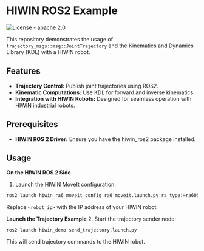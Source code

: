 # HIWIN ROS2 Example
[![License - apache 2.0](https://img.shields.io/:license-Apache%202.0-yellowgreen.svg)](https://opensource.org/licenses/Apache-2.0)

This repository demonstrates the usage of `trajectory_msgs::msg::JointTrajectory` and the Kinematics and Dynamics Library (KDL) with a HIWIN robot.

## Features
- **Trajectory Control:** Publish joint trajectories using ROS2.
- **Kinematic Computations:** Use KDL for forward and inverse kinematics.
- **Integration with HIWIN Robots:** Designed for seamless operation with HIWIN industrial robots.

## Prerequisites
- **HIWIN ROS 2 Driver:** Ensure you have the hiwin_ros2 package installed.

## Usage
**On the HIWIN ROS 2 Side**
1. Launch the HIWIN MoveIt configuration:
```bash
ros2 launch hiwin_ra6_moveit_config ra6_moveit.launch.py ra_type:=ra605_710 use_fake_hardware:=false robot_ip:=<robot ip>
```
Replace `<robot_ip>` with the IP address of your HIWIN robot.

**Launch the Trajectory Example**
2. Start the trajectory sender node:
```bash
ros2 launch hiwin_demo send_trajectory.launch.py
```
This will send trajectory commands to the HIWIN robot.
